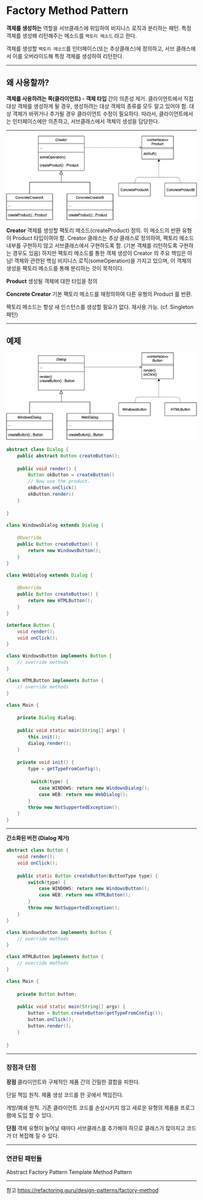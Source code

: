 # Factory Method Pattern

**객체를 생성하는** 역할을 서브클래스에 위임하여 비지니스 로직과 분리하는 패턴.
특정 객체를 생성해 리턴해주는 메소드를 `팩토리 메소드` 라고 한다.

객체를 생성할 `팩토리 메소드`를 인터페이스(또는 추상클래스)에 정의하고, 서브 클래스에서 이를 오버라이드해 특정 객체를 생성하여 리턴한다. 



---

## 왜 사용할까?
**객체를 사용하려는 쪽(클라이언트) - 객체 타입**  간의 의존성 제거.
클라이언트에서 직접 대상 객체를 생성하게 될 경우, 생성하려는 대상 객체의 종류를 모두 알고 있어야 함. 대상 객체가 바뀌거나 추가될 경우 클라이언트 수정이 필요하다.
따라서, 클라이언트에서는 인터페이스에만 의존하고, 서브클래스에서 객체의 생성을 담당한다.

---

![이미지](../../resource/creational-patterns/FactoryMethod01.jpeg)

**Creator**
객체를 생성할 팩토리 메소드(createProduct) 정의. 
이 메소드의 반환 유형이 Product 타입이여야 함.
Creator 클래스는 추상 클래스로 정의하여, 팩토리 메소드 내부를 구현하지 않고 서브클래스에서 구현하도록 함. (기본 객체를 리턴하도록 구현하는 경우도 있음)
하지만 팩토리 메소드를 통한 객체 생성이 Creator 의 주요 책임은 아님!
객체와 관련된 핵심 비지니스 로직(someOperation)을 가지고 있으며, 이 객체의 생성을 팩토리 메소드를 통해 분리하는 것이 목적이다.

**Product**
생성될 객체에 대한 타입을 정의 

**Concrete Creator**
기본 팩토리 메소드를 재정의하여 다른 유형의 Product 를 반환.

팩토리 메소드는 항상 새 인스턴스를 생성할 필요가 없다. 재사용 가능. (cf. Singleton 패턴)


---
## 예제

![이미지](../../resource/creational-patterns/FactoryMethod02.jpeg)

```java
abstract class Dialog {
    public abstract Button createButton();

    public void render() {
        Button okButton = createButton()
        // Now use the product.
        okButton.onClick()
        okButton.render()
    }

}
```

```java
class WindowsDialog extends Dialog {

    @Override
    public Button createButton() {
        return new WindowsButton();
    }
}
```
```java
class WebDialog extends Dialog {

    @Override
    public Button createButton() {
        return new HTMLButton();
    }
}
```

```java
interface Button {
    void render();
    void onClick();
}
```
```java
class WindowsButton implements Button {
    // override methods
}
```
```java
class HTMLButton implements Button {
    // override methods
}
```

```java
class Main {

    private Dialog dialog;

    public void static main(String[] args) {
        this.init();
        dialog.render();
    }

    private void init() {
        type = getTypeFromConfig();

         switch(type) {
            case WINDOWS: return new WindowsDialog();
            case WEB: return new WebDialog();
        }
        throw new NotSuppertedException();
    }
}
```

---
**간소화된 버전 (Dialog 제거)**

```java
abstract class Button {
    void render();
    void onClick();

    public static Button createButton(ButtonType type) {
        switch(type) {
            case WINDOWS: return new WindowsButton();
            case WEB: return new HTMLButton();
        }
        throw new NotSuppertedException();
    }
}
```
```java
class WindowsButton implements Button {
    // override methods
}
```
```java
class HTMLButton implements Button {
    // override methods
}
```

```java
class Main {

    private Button button;

    public void static main(String[] args) {
        button = Button.createButton(getTypeFromConfig());
        button.onClick();
        button.render();
    }

}
```
---
### 장점과 단점

**장점** 
 클라이언트와 구체적인 제품 간의 긴밀한 결합을 피한다. 

 단일 책임 원칙. 
 제품 생성 코드를 한 곳에서 책임진다.
 
 개방/폐쇄 원칙.
 기존 클라이언트 코드를 손상시키지 않고 새로운 유형의 제품을 프로그램에 도입 할 수 있다.

**단점**
객체 유형이 늘어날 때마다 서브클래스를 추가해야 하므로 클래스가 많아지고 코드가 더 복잡해 질 수 있다.

---
### 연관된 패턴들
Abstract Factory Pattern
Template Method Pattern

---
참고
https://refactoring.guru/design-patterns/factory-method
